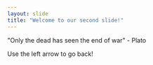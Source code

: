 ```yaml
---
layout: slide
title: "Welcome to our second slide!"
---
```

"Only the dead has seen the end of war" - Plato

Use the left arrow to go back!
